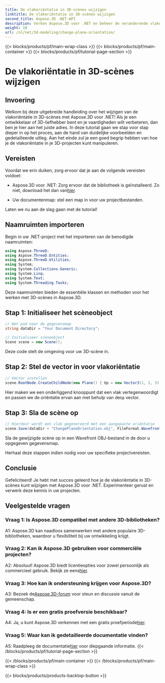 ```yaml
---
title: De vlakoriëntatie in 3D-scènes wijzigen
linktitle: De vlakoriëntatie in 3D-scènes wijzigen
second_title: Aspose.3D .NET-API
description: Verken Aspose.3D voor .NET en beheer de veranderende vlakoriëntatie in 3D-scènes. Volg onze stapsgewijze handleiding voor een naadloze integratie.
weight: 10
url: /nl/net/3d-modeling/change-plane-orientation/
---
```


{{< blocks/products/pf/main-wrap-class >}}
{{< blocks/products/pf/main-container >}}
{{< blocks/products/pf/tutorial-page-section >}}

# De vlakoriëntatie in 3D-scènes wijzigen

## Invoering

Welkom bij deze uitgebreide handleiding over het wijzigen van de vlakoriëntatie in 3D-scènes met Aspose.3D voor .NET! Als je een ontwikkelaar of 3D-liefhebber bent en je vaardigheden wilt verbeteren, dan ben je hier aan het juiste adres. In deze tutorial gaan we stap voor stap dieper in op het proces, aan de hand van duidelijke voorbeelden en gedetailleerde uitleg. Aan het einde zul je een goed begrip hebben van hoe je de vlakoriëntatie in je 3D-projecten kunt manipuleren.

## Vereisten

Voordat we erin duiken, zorg ervoor dat je aan de volgende vereisten voldoet:

-  Aspose.3D voor .NET: Zorg ervoor dat de bibliotheek is geïnstalleerd. Zo niet, download het dan van[hier](https://releases.aspose.com/3d/net/).

- Uw documentenmap: stel een map in voor uw projectbestanden.

Laten we nu aan de slag gaan met de tutorial!

## Naamruimten importeren

Begin in uw .NET-project met het importeren van de benodigde naamruimten:

```csharp
using Aspose.ThreeD;
using Aspose.ThreeD.Entities;
using Aspose.ThreeD.Utilities;
using System;
using System.Collections.Generic;
using System.Linq;
using System.Text;
using System.Threading.Tasks;
```

Deze naamruimten bieden de essentiële klassen en methoden voor het werken met 3D-scènes in Aspose.3D.

## Stap 1: Initialiseer het scèneobject

```csharp
// Het pad naar de gegevensmap
string dataDir = "Your Document Directory";

// Initialiseer scèneobject
Scene scene = new Scene();
```

Deze code stelt de omgeving voor uw 3D-scène in.

## Stap 2: Stel de vector in voor vlakoriëntatie

```csharp
// Vector instellen
scene.RootNode.CreateChildNode(new Plane() { Up = new Vector3(1, 1, 3) });
```

 Hier maken we een onderliggend knooppunt dat een vlak vertegenwoordigt en passen we de oriëntatie ervan aan met behulp van de`Up` vector.

## Stap 3: Sla de scène op

```csharp
// Hierdoor wordt een vlak gegenereerd met een aangepaste oriëntatie
scene.Save(dataDir + "ChangePlaneOrientation.obj", FileFormat.WavefrontOBJ);
```

Sla de gewijzigde scène op in een Wavefront OBJ-bestand in de door u opgegeven gegevensmap.

Herhaal deze stappen indien nodig voor uw specifieke projectvereisten.

## Conclusie

Gefeliciteerd! Je hebt met succes geleerd hoe je de vlakoriëntatie in 3D-scènes kunt wijzigen met Aspose.3D voor .NET. Experimenteer gerust en verwerk deze kennis in uw projecten.

## Veelgestelde vragen

### Vraag 1: Is Aspose.3D compatibel met andere 3D-bibliotheken?

A1: Aspose.3D kan naadloos samenwerken met andere populaire 3D-bibliotheken, waardoor u flexibiliteit bij uw ontwikkeling krijgt.

### Vraag 2: Kan ik Aspose.3D gebruiken voor commerciële projecten?

 A2: Absoluut! Aspose.3D biedt licentieopties voor zowel persoonlijk als commercieel gebruik. Bekijk ze eens[hier](https://purchase.aspose.com/buy).

### Vraag 3: Hoe kan ik ondersteuning krijgen voor Aspose.3D?

 A3: Bezoek de[Aspose.3D-forum](https://forum.aspose.com/c/3d/18) voor steun en discussie vanuit de gemeenschap.

### Vraag 4: Is er een gratis proefversie beschikbaar?

 A4: Ja, u kunt Aspose.3D verkennen met een gratis proefperiode[hier](https://releases.aspose.com/).

### Vraag 5: Waar kan ik gedetailleerde documentatie vinden?

 A5: Raadpleeg de documentatie[hier](https://reference.aspose.com/3d/net/) voor diepgaande informatie.
{{< /blocks/products/pf/tutorial-page-section >}}

{{< /blocks/products/pf/main-container >}}
{{< /blocks/products/pf/main-wrap-class >}}

{{< blocks/products/products-backtop-button >}}
